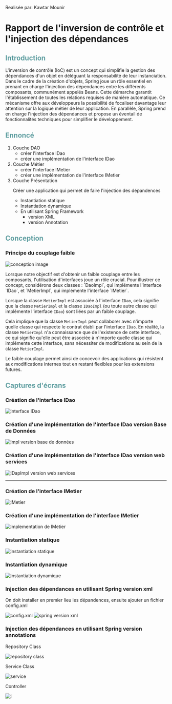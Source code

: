 <p>Realisée par: Kawtar Mounir</p>
<h1 >Rapport de l'inversion de contrôle et l'injection des dépendances</h1>
<h2 style="color: cadetblue">Introduction</h2>
<p>L'inversion de contrôle (IoC) est un concept qui simplifie la gestion des dépendances d'un objet en déléguant la responsabilité de leur instanciation. Dans le cadre de la création d'objets, Spring joue un rôle essentiel en prenant en charge l'injection des dépendances entre les différents composants, communément appelés Beans. Cette démarche garantit l'établissement de toutes les relations requises de manière automatique.
Ce mécanisme offre aux développeurs la possibilité de focaliser davantage leur attention sur la logique métier de leur application. En parallèle, Spring prend en charge l'injection des dépendances et propose un éventail de fonctionnalités techniques pour simplifier le développement.</p>
<h2 style="color: cadetblue">Ennoncé</h2>
<ol>
    <li>Couche DAO 
        <ul>
            <li>créer l'interface IDao</li>
            <li>créer une implémentation de l'interface IDao</li>
        </ul>
    </li>
    <li>Couche Métier
        <ul>
            <li>créer l'interface IMetier</li>
            <li>créer une implémentation de l'interface IMetier</li>
        </ul>
    </li>
    <li>Couche Présentation
        <p>Créer une application qui permet de faire l'injection des dépandences</p>
        <ul>
        <li>Instantiation statique</li>
        <li>Instantiation dynamique</li>
        <li>En utilisant Spring Framework
            <ul>
                <li>version XML</li>
                <li>version Annotation</li>
            </ul>
        </li>
        </ul>
    </li>
</ol>
<h2 style="color: cadetblue">Conception</h2>
<h3>Principe du couplage faible</h3>
<img src="captures/Conception.png" alt="conception image">
<p>
Lorsque notre objectif est d'obtenir un faible couplage entre les composants, l'utilisation d'interfaces joue un rôle crucial. Pour illustrer ce concept, considérons deux classes : `DaoImpl`, qui implémente l'interface `IDao`, et `MetierImpl`, qui implémente l'interface `IMetier`.

Lorsque la classe `MetierImpl` est associée à l'interface `IDao`, cela signifie que la classe `MetierImpl` et la classe `IDaoImpl` (ou toute autre classe qui implémente l'interface `IDao`) sont liées par un faible couplage.

Cela implique que la classe `MetierImpl` peut collaborer avec n'importe quelle classe qui respecte le contrat établi par l'interface `IDao`. En réalité, la classe `MetierImpl` n'a connaissance que de l'existence de cette interface, ce qui signifie qu'elle peut être associée à n'importe quelle classe qui implémente cette interface, sans nécessiter de modifications au sein de la classe `MetierImpl`.

Le faible couplage permet ainsi de concevoir des applications qui résistent aux modifications internes tout en restant flexibles pour les extensions futures.
</p>
<h2 style="color: cadetblue">Captures d'écrans</h2>
<h3>Création de l'interface IDao</h3>
<img src="captures/IDAO.png" alt="interface IDao">
<h3>Création d'une implémentation de l'interface IDao version Base de Données</h3>
<img src="captures/DAOIMPL.png" alt="impl version base de données">
<h3>Création d'une implémentation de l'interface IDao version web services</h3>
<img src="captures/DAOIMPLV2.png" alt="IDapImpl version web services">
<hr>
<h3>Création de l'interface IMetier</h3>
<img src="captures/METIER.png" alt="IMetier">
<h3>Création d'une implémentation de l'interface IMetier</h3>
<img src="captures/metierimpl1.png" alt="implementation de IMetier">
<h3>Instantiation statique</h3>
<img src="captures/Pres1_instanstation_statique.png" alt="instantiation statique">
<h3>Instantiation dynamique</h3>
<img src="captures/Pres2_instanstation_dynamique.png" alt="instantiation dynamique">
<h3>Injection des dépendances en utilisant Spring version xml</h3>
<p>On doit installer en premier lieu les dépandences, ensuite ajouter un fichier config.xml</p>
<img src="captures/config_xml.png" alt="config.xml">
<img src="captures/Spring_xml.png" alt="spring version xml">
<h3>Injection des dépendances en utilisant Spring version annotations</h3>
<p>Repository Class</p>
<img src="captures/Repository.png" alt="repository class">
<p>Service Class</p>
<img src="captures/MetierImpl.png" alt="service">
<p>Controller</p>
<img src="captures/pres4_annota.png" alt="i">
